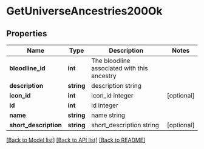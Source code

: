 # GetUniverseAncestries200Ok

## Properties
Name | Type | Description | Notes
------------ | ------------- | ------------- | -------------
**bloodline_id** | **int** | The bloodline associated with this ancestry | 
**description** | **string** | description string | 
**icon_id** | **int** | icon_id integer | [optional] 
**id** | **int** | id integer | 
**name** | **string** | name string | 
**short_description** | **string** | short_description string | [optional] 

[[Back to Model list]](../README.md#documentation-for-models) [[Back to API list]](../README.md#documentation-for-api-endpoints) [[Back to README]](../README.md)


